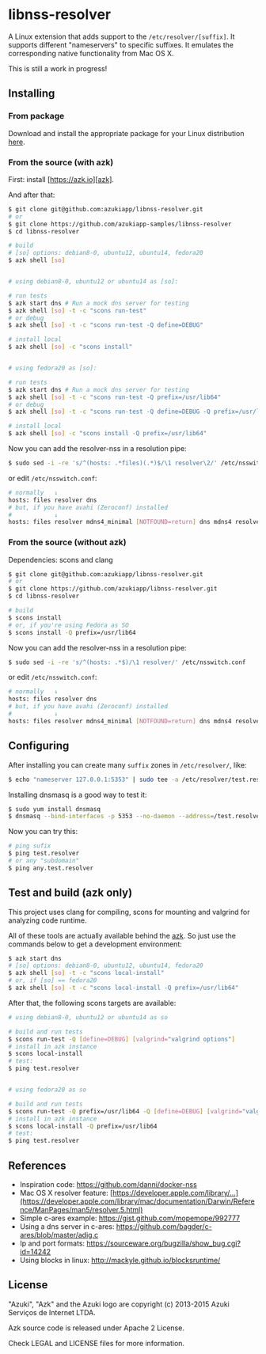 # libnss-resolver

A Linux extension that adds support to the `/etc/resolver/[suffix]`. It supports different "nameservers" to specific suffixes. It emulates the corresponding native functionality from Mac OS X.

This is still a work in progress!

## Installing

### From package

Download and install the appropriate package for your Linux distribution [here](https://github.com/azukiapp/libnss-resolver/releases).

### From the source (with azk)

First: install [https://azk.io][azk].

And after that:

```bash
$ git clone git@github.com:azukiapp/libnss-resolver.git
# or
$ git clone https://github.com/azukiapp-samples/libnss-resolver
$ cd libnss-resolver

# build
# [so] options: debian8-0, ubuntu12, ubuntu14, fedora20
$ azk shell [so]


# using debian8-0, ubuntu12 or ubuntu14 as [so]:

# run tests
$ azk start dns # Run a mock dns server for testing
$ azk shell [so] -t -c "scons run-test"
# or debug
$ azk shell [so] -t -c "scons run-test -Q define=DEBUG"

# install local
$ azk shell [so] -c "scons install"


# using fedora20 as [so]:

# run tests
$ azk start dns # Run a mock dns server for testing
$ azk shell [so] -t -c "scons run-test -Q prefix=/usr/lib64"
# or debug
$ azk shell [so] -t -c "scons run-test -Q define=DEBUG -Q prefix=/usr/lib64"

# install local
$ azk shell [so] -c "scons install -Q prefix=/usr/lib64"
```

Now you can add the resolver-nss in a resolution pipe:

```bash
$ sudo sed -i -re 's/^(hosts: .*files)(.*)$/\1 resolver\2/' /etc/nsswitch.conf
```

or edit `/etc/nsswitch.conf`:

```bash
# normally   ↓
hosts: files resolver dns
# but, if you have avahi (Zeroconf) installed
#            ↓
hosts: files resolver mdns4_minimal [NOTFOUND=return] dns mdns4 resolver
```

### From the source (without azk)

Dependencies: scons and clang

```bash
$ git clone git@github.com:azukiapp/libnss-resolver.git
# or
$ git clone https://github.com/azukiapp/libnss-resolver.git
$ cd libnss-resolver

# build
$ scons install
# or, if you're using Fedora as SO
$ scons install -Q prefix=/usr/lib64
```

Now you can add the resolver-nss in a resolution pipe:

```bash
$ sudo sed -i -re 's/^(hosts: .*$)/\1 resolver/' /etc/nsswitch.conf
```

or edit `/etc/nsswitch.conf`:

```bash
# normally   ↓
hosts: files resolver dns
# but, if you have avahi (Zeroconf) installed
#            ↓
hosts: files resolver mdns4_minimal [NOTFOUND=return] dns mdns4 resolver
```

## Configuring

After installing you can create many `suffix` zones in `/etc/resolver/`, like:

```bash
$ echo "nameserver 127.0.0.1:5353" | sudo tee -a /etc/resolver/test.resolver
```

Installing dnsmasq is a good way to test it:

```bash
$ sudo yum install dnsmasq
$ dnsmasq --bind-interfaces -p 5353 --no-daemon --address=/test.resolver/127.0.0.1
```

Now you can try this:

```bash
# ping sufix
$ ping test.resolver
# or any "subdomain"
$ ping any.test.resolver
```

## Test and build (azk only)

This project uses clang for compiling, scons for mounting and valgrind for analyzing code runtime.

All of these tools are actually available behind the [azk][azk]. So just use the commands below to get a development environment:

```bash
$ azk start dns
# [so] options: debian8-0, ubuntu12, ubuntu14, fedora20
$ azk shell [so] -t -c "scons local-install"
# or, if [so] == fedora20
$ azk shell [so] -t -c "scons local-install -Q prefix=/usr/lib64"
```

After that, the following scons targets are available:

```bash
# using debian8-0, ubuntu12 or ubuntu14 as so

# build and run tests
$ scons run-test -Q [define=DEBUG] [valgrind="valgrind options"]
# install in azk instance
$ scons local-install
# test:
$ ping test.resolver


# using fedora20 as so

# build and run tests
$ scons run-test -Q prefix=/usr/lib64 -Q [define=DEBUG] [valgrind="valgrind options"]
# install in azk instance
$ scons local-install -Q prefix=/usr/lib64
# test:
$ ping test.resolver
```

## References

* Inspiration code: https://github.com/danni/docker-nss
* Mac OS X resolver feature: [https://developer.apple.com/library/...](https://developer.apple.com/library/mac/documentation/Darwin/Reference/ManPages/man5/resolver.5.html)
* Simple c-ares example: https://gist.github.com/mopemope/992777
* Using a dns server in c-ares: https://github.com/bagder/c-ares/blob/master/adig.c
* Ip and port formats: https://sourceware.org/bugzilla/show_bug.cgi?id=14242
* Using blocks in linux: http://mackyle.github.io/blocksruntime/

## License

"Azuki", "Azk" and the Azuki logo are copyright (c) 2013-2015 Azuki Serviços de Internet LTDA.

Azk source code is released under Apache 2 License.

Check LEGAL and LICENSE files for more information.

[azk]: http://azk.io

